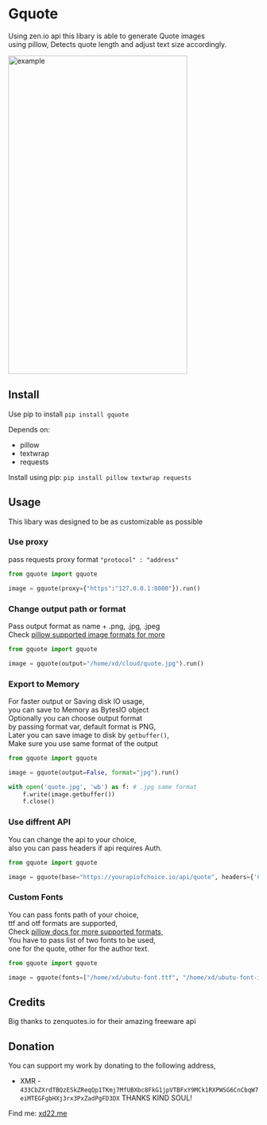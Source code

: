 # Gquote

Using zen.io api this libary is able to generate Quote images  
using pillow, Detects quote length and adjust text size accordingly.  

<img src="./todayquote.png" width="360" height="640" alt="example"/>

## Install

Use pip to install `pip install gquote`  

Depends on:  
 - pillow
 - textwrap
 - requests

Install using pip: `pip install pillow textwrap requests`  

## Usage

This libary was designed to be as customizable as possible  

### Use proxy 

pass requests proxy format `"protocol" : "address"`  
```py
from gquote import gquote

image = gquote(proxy={"https":"127.0.0.1:8080"}).run()
```

### Change output path or format

Pass output format as name + .png, .jpg, .jpeg  
Check <a href="https://pillow.readthedocs.io/en/stable/handbook/image-file-formats.html">pillow supported image formats for more</a>  
```py
from gquote import gquote

image = gquote(output="/home/xd/cloud/quote.jpg").run()
```

### Export to Memory

For faster output or Saving disk IO usage,  
you can save to Memory as BytesIO object  
Optionally you can choose output format  
by passing format var, default format is PNG,  
Later you can save image to disk by `getbuffer()`,  
Make sure you use same format of the output  
```py
from gquote import gquote

image = gquote(output=False, format="jpg").run()

with open('quote.jpg', 'wb') as f: # .jpg same format
    f.write(image.getbuffer())
    f.close()
```

### Use diffrent API

You can change the api to your choice,  
also you can pass headers if api requires Auth.  
```py
from gquote import gquote

image = gquote(base="https://yourapiofchoice.io/api/quote", headers={'Content-Type': 'application/json', 'Accept': '*/*', 'Origin': 'https://zenquotes.io', 'User-Agent':....}).run()
```

### Custom Fonts

You can pass fonts path of your choice,  
ttf and otf formats are supported,  
Check <a href="https://pillow.readthedocs.io/en/stable/reference/ImageFont.html">pillow docs for more supported formats,</a>  
You have to pass list of two fonts to be used,  
one for the quote, other for the author text.  
```py
from gquote import gquote

image = gquote(fonts=["/home/xd/ubutu-font.ttf", "/home/xd/ubutu-font-italic.ttf"]).run()
```

## Credits

Big thanks to zenquotes.io for their amazing freeware api  

## Donation

You can support my work by donating to the following address,  
  - XMR - `433CbZXrdTBQzESkZReqQp1TKmj7MfUBXbc8FkG1jpVTBFxY9MCk1RXPWSG6CnCbqW7eiMTEGFgbHXj3rx3PxZadPgFD3DX`
THANKS KIND SOUL!  


Find me: <a href="https://xd22.me">xd22.me</a>
